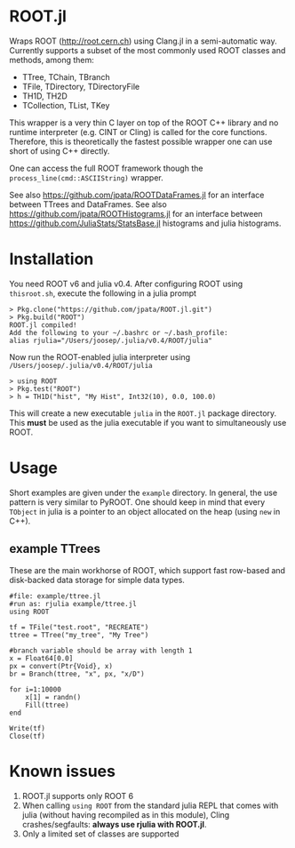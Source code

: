 # ROOT.jl

Wraps ROOT (http://root.cern.ch) using Clang.jl in a semi-automatic way. Currently supports a subset of the most commonly used ROOT classes and methods, among them:

* TTree, TChain, TBranch
* TFile, TDirectory, TDirectoryFile
* TH1D, TH2D
* TCollection, TList, TKey

This wrapper is a very thin C layer on top of the ROOT C++ library and no runtime interpreter (e.g. CINT or Cling) is called for the core functions. Therefore, this is theoretically the fastest possible wrapper one can use short of using C++ directly.

One can access the full ROOT framework though the ``process_line(cmd::ASCIIString)`` wrapper.

See also https://github.com/jpata/ROOTDataFrames.jl for an interface between TTrees and DataFrames.
See also https://github.com/jpata/ROOTHistograms.jl for an interface between https://github.com/JuliaStats/StatsBase.jl histograms and julia histograms.

# Installation

You need ROOT v6 and julia v0.4. After configuring ROOT using `thisroot.sh`, execute the following in a julia prompt
~~~
> Pkg.clone("https://github.com/jpata/ROOT.jl.git")
> Pkg.build("ROOT")
ROOT.jl compiled!
Add the following to your ~/.bashrc or ~/.bash_profile:
alias rjulia="/Users/joosep/.julia/v0.4/ROOT/julia"
~~~

Now run the ROOT-enabled julia interpreter using `/Users/joosep/.julia/v0.4/ROOT/julia`
~~~
> using ROOT
> Pkg.test("ROOT")
> h = TH1D("hist", "My Hist", Int32(10), 0.0, 100.0)
~~~

This will create a new executable `julia` in the `ROOT.jl` package directory. This **must** be used as the julia executable if you want to simultaneously use ROOT.

# Usage

Short examples are given under the `example` directory. In general, the use pattern is very similar to PyROOT. One should keep in mind that every `TObject` in julia is a pointer to an object allocated on the heap (using `new` in C++).

## example TTrees

These are the main workhorse of ROOT, which support fast row-based and disk-backed data storage for simple data types.

~~~
#file: example/ttree.jl
#run as: rjulia example/ttree.jl
using ROOT

tf = TFile("test.root", "RECREATE")
ttree = TTree("my_tree", "My Tree")

#branch variable should be array with length 1
x = Float64[0.0]
px = convert(Ptr{Void}, x)
br = Branch(ttree, "x", px, "x/D")

for i=1:10000
    x[1] = randn()
    Fill(ttree)
end

Write(tf)
Close(tf)
~~~

# Known issues

1. ROOT.jl supports only ROOT 6
2. When calling `using ROOT` from the standard julia REPL that comes with julia (without having recompiled as in this module), Cling crashes/segfaults: **always use rjulia with ROOT.jl**.
3. Only a limited set of classes are supported
